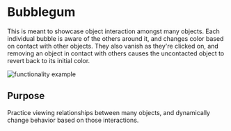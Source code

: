 # Bubblegum

This is meant to showcase object interaction amongst many objects. Each individual bubble is aware of the others around it, and changes color based on contact with other objects. They also vanish as they're clicked on, and removing an object in contact with others causes the uncontacted object to revert back to its initial color.

![functionality example](bubblegum.gif)

## Purpose

Practice viewing relationships between many objects, and dynamically change behavior based on those interactions.
